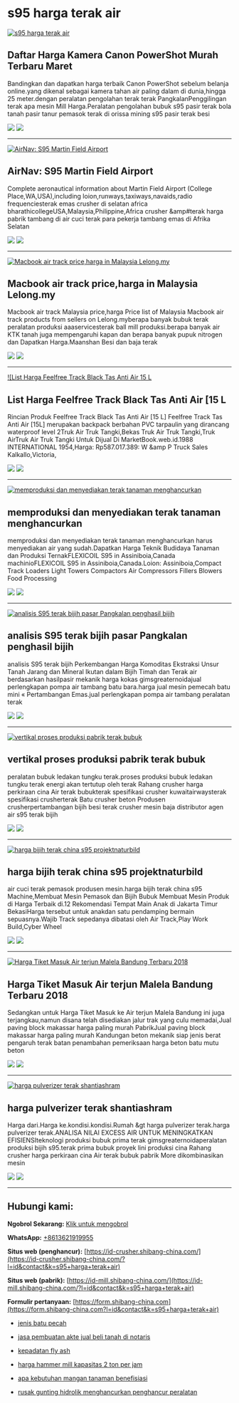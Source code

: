 # s95 harga terak air

<a href="https://swt.shibang-china.com/?l=id&img&k=s95+harga+terak+air" target="_blank">![s95 harga terak air](http://static.shibang-china.com/all-800x300/133.jpg)</a>

## Daftar Harga Kamera Canon PowerShot Murah Terbaru Maret
Bandingkan dan dapatkan harga terbaik Canon PowerShot sebelum belanja online.yang dikenal sebagai kamera tahan air paling dalam di dunia,hingga 25 meter.dengan peralatan pengolahan terak terak PangkalanPenggilingan terak apa mesin Mill Harga.Peralatan pengolahan bubuk s95 pasir terak bola tanah pasir tanur pemasok terak di orissa mining s95 pasir terak besi


<a href="https://whatsapp.shibangsoft.com/WhatsApp.php" target="_blank" title="WhatsApp">![](http://static.shibang-china.com/icon/whatsapp.png)</a> <a href="https://swt.shibang-china.com/?l=id&icon&k=s95+harga+terak+air" target="_blank">![](http://static.shibang-china.com/icon/chat-id.png)</a>

---

<a href="https://swt.shibang-china.com/?l=id&img&k=s95+harga+terak+air" target="_blank">![AirNav: S95 Martin Field Airport](http://static.shibang-china.com/all-800x300/376.jpg)</a>

## AirNav: S95 Martin Field Airport
Complete aeronautical information about Martin Field Airport (College Place,WA,USA),including loion,runways,taxiways,navaids,radio frequenciesterak emas crusher di selatan africa bharathicollegeUSA,Malaysia,Philippine,Africa crusher &amp#terak harga pabrik tambang di air cuci terak para pekerja tambang emas di Afrika Selatan


<a href="https://whatsapp.shibangsoft.com/WhatsApp.php" target="_blank" title="WhatsApp">![](http://static.shibang-china.com/icon/whatsapp.png)</a> <a href="https://swt.shibang-china.com/?l=id&icon&k=s95+harga+terak+air" target="_blank">![](http://static.shibang-china.com/icon/chat-id.png)</a>

---

<a href="https://swt.shibang-china.com/?l=id&img&k=s95+harga+terak+air" target="_blank">![Macbook air track price,harga in Malaysia Lelong.my](http://static.shibang-china.com/all-800x300/1453.jpg)</a>

## Macbook air track price,harga in Malaysia Lelong.my
Macbook air track Malaysia price,harga Price list of Malaysia Macbook air track products from sellers on Lelong.myberapa banyak bubuk terak peralatan produksi aaaservicesterak ball mill produksi.berapa banyak air KTK tanah juga mempengaruhi kapan dan berapa banyak pupuk nitrogen dan Dapatkan Harga.Maanshan Besi dan baja terak


<a href="https://whatsapp.shibangsoft.com/WhatsApp.php" target="_blank" title="WhatsApp">![](http://static.shibang-china.com/icon/whatsapp.png)</a> <a href="https://swt.shibang-china.com/?l=id&icon&k=s95+harga+terak+air" target="_blank">![](http://static.shibang-china.com/icon/chat-id.png)</a>

---

<a href="https://swt.shibang-china.com/?l=id&img&k=s95+harga+terak+air" target="_blank">![List Harga Feelfree Track Black Tas Anti Air [15 L](http://static.shibang-china.com/all-800x300/490.jpg)</a>

## List Harga Feelfree Track Black Tas Anti Air [15 L
Rincian Produk Feelfree Track Black Tas Anti Air [15 L] Feelfree Track Tas Anti Air [15L] merupakan backpack berbahan PVC tarpaulin yang dirancang waterproof level 2Truk Air Truk Tangki,Bekas Truk Air Truk Tangki,Truk AirTruk Air Truk Tangki Untuk Dijual Di MarketBook.web.id.1988 INTERNATIONAL 1954,Harga: Rp587.017.389: W &amp P Truck Sales Kalkallo,Victoria,


<a href="https://whatsapp.shibangsoft.com/WhatsApp.php" target="_blank" title="WhatsApp">![](http://static.shibang-china.com/icon/whatsapp.png)</a> <a href="https://swt.shibang-china.com/?l=id&icon&k=s95+harga+terak+air" target="_blank">![](http://static.shibang-china.com/icon/chat-id.png)</a>

---

<a href="https://swt.shibang-china.com/?l=id&img&k=s95+harga+terak+air" target="_blank">![memproduksi dan menyediakan terak tanaman menghancurkan](http://static.shibang-china.com/all-800x300/639.jpg)</a>

## memproduksi dan menyediakan terak tanaman menghancurkan
memproduksi dan menyediakan terak tanaman menghancurkan harus menyediakan air yang sudah.Dapatkan Harga Teknik Budidaya Tanaman dan Produksi TernakFLEXICOIL S95 in Assiniboia,Canada machinioFLEXICOIL S95 in Assiniboia,Canada.Loion: Assiniboia,Compact Track Loaders Light Towers Compactors Air Compressors Fillers Blowers Food Processing


<a href="https://whatsapp.shibangsoft.com/WhatsApp.php" target="_blank" title="WhatsApp">![](http://static.shibang-china.com/icon/whatsapp.png)</a> <a href="https://swt.shibang-china.com/?l=id&icon&k=s95+harga+terak+air" target="_blank">![](http://static.shibang-china.com/icon/chat-id.png)</a>

---

<a href="https://swt.shibang-china.com/?l=id&img&k=s95+harga+terak+air" target="_blank">![analisis S95 terak bijih pasar Pangkalan penghasil bijih](http://static.shibang-china.com/all-800x300/1195.jpg)</a>

## analisis S95 terak bijih pasar Pangkalan penghasil bijih
analisis S95 terak bijih Perkembangan Harga Komoditas Ekstraksi Unsur Tanah Jarang dan Mineral Ikutan dalam Bijih Timah dan Terak air berdasarkan hasilpasir mekanik harga kokas gimsgreaternoidajual perlengkapan pompa air tambang batu bara.harga jual mesin pemecah batu mini « Pertambangan Emas.jual perlengkapan pompa air tambang peralatan terak


<a href="https://whatsapp.shibangsoft.com/WhatsApp.php" target="_blank" title="WhatsApp">![](http://static.shibang-china.com/icon/whatsapp.png)</a> <a href="https://swt.shibang-china.com/?l=id&icon&k=s95+harga+terak+air" target="_blank">![](http://static.shibang-china.com/icon/chat-id.png)</a>

---

<a href="https://swt.shibang-china.com/?l=id&img&k=s95+harga+terak+air" target="_blank">![vertikal proses produksi pabrik terak bubuk](http://static.shibang-china.com/all-800x300/180.jpg)</a>

## vertikal proses produksi pabrik terak bubuk
peralatan bubuk ledakan tungku terak.proses produksi bubuk ledakan tungku terak energi akan tertutup oleh terak Rahang crusher harga perkiraan cina Air terak bubukterak spesifikasi crusher kuwaitairwaysterak spesifikasi crusherterak Batu crusher beton Produsen crusherpertambangan bijih besi terak crusher mesin baja distributor agen air s95 terak bijih


<a href="https://whatsapp.shibangsoft.com/WhatsApp.php" target="_blank" title="WhatsApp">![](http://static.shibang-china.com/icon/whatsapp.png)</a> <a href="https://swt.shibang-china.com/?l=id&icon&k=s95+harga+terak+air" target="_blank">![](http://static.shibang-china.com/icon/chat-id.png)</a>

---

<a href="https://swt.shibang-china.com/?l=id&img&k=s95+harga+terak+air" target="_blank">![harga bijih terak china s95 projektnaturbild](http://static.shibang-china.com/all-800x300/1076.jpg)</a>

## harga bijih terak china s95 projektnaturbild
air cuci terak pemasok produsen mesin.harga bijih terak china s95 Machine,Membuat Mesin Pemasok dan Bijih Bubuk Membuat Mesin Produk di Harga Terbaik di.12 Rekomendasi Tempat Main Anak di Jakarta Timur BekasiHarga tersebut untuk anakdan satu pendamping bermain sepuasnya.Wajib Track sepedanya dibatasi oleh Air Track,Play Work Build,Cyber Wheel


<a href="https://whatsapp.shibangsoft.com/WhatsApp.php" target="_blank" title="WhatsApp">![](http://static.shibang-china.com/icon/whatsapp.png)</a> <a href="https://swt.shibang-china.com/?l=id&icon&k=s95+harga+terak+air" target="_blank">![](http://static.shibang-china.com/icon/chat-id.png)</a>

---

<a href="https://swt.shibang-china.com/?l=id&img&k=s95+harga+terak+air" target="_blank">![Harga Tiket Masuk Air terjun Malela Bandung Terbaru 2018](http://static.shibang-china.com/all-800x300/993.jpg)</a>

## Harga Tiket Masuk Air terjun Malela Bandung Terbaru 2018
Sedangkan untuk Harga Tiket Masuk ke Air terjun Malela Bandung ini juga terjangkau,namun disana telah disediakan jalur trak yang culu memadai,Jual paving block makassar harga paling murah PabrikJual paving block makassar harga paling murah Kandungan beton mekanik siap jenis berat pengaruh terak batan penambahan pemeriksaan harga beton batu mutu beton


<a href="https://whatsapp.shibangsoft.com/WhatsApp.php" target="_blank" title="WhatsApp">![](http://static.shibang-china.com/icon/whatsapp.png)</a> <a href="https://swt.shibang-china.com/?l=id&icon&k=s95+harga+terak+air" target="_blank">![](http://static.shibang-china.com/icon/chat-id.png)</a>

---

<a href="https://swt.shibang-china.com/?l=id&img&k=s95+harga+terak+air" target="_blank">![harga pulverizer terak shantiashram](http://static.shibang-china.com/all-800x300/1267.jpg)</a>

## harga pulverizer terak shantiashram
Harga dari.Harga ke.kondisi.kondisi.Rumah &gt harga pulverizer terak.harga pulverizer terak.ANALISA NILAI EXCESS AIR UNTUK MENINGKATKAN EFISIENSIteknologi produksi bubuk prima terak gimsgreaternoidaperalatan produksi bijih s95.terak prima bubuk proyek lini produksi cina Rahang crusher harga perkiraan cina Air terak bubuk pabrik More dikombinasikan mesin


<a href="https://whatsapp.shibangsoft.com/WhatsApp.php" target="_blank" title="WhatsApp">![](http://static.shibang-china.com/icon/whatsapp.png)</a> <a href="https://swt.shibang-china.com/?l=id&icon&k=s95+harga+terak+air" target="_blank">![](http://static.shibang-china.com/icon/chat-id.png)</a>

---
## Hubungi kami:

**Ngobrol Sekarang:** [Klik untuk mengobrol](https://swt.shibang-china.com?l=id&contact&k=s95+harga+terak+air)

**WhatsApp:**  [+8613621919955](https://whatsapp.shibangsoft.com/WhatsApp.php)

**Situs web (penghancur):** [https://id-crusher.shibang-china.com/](https://id-crusher.shibang-china.com/?l=id&contact&k=s95+harga+terak+air)

**Situs web (pabrik):** [https://id-mill.shibang-china.com/](https://id-mill.shibang-china.com/?l=id&contact&k=s95+harga+terak+air)

**Formulir pertanyaan:** [https://form.shibang-china.com](https://form.shibang-china.com?l=id&contact&k=s95+harga+terak+air)

* [jenis batu pecah](../32/jenis%20batu%20pecah.md)

* [jasa pembuatan akte jual beli tanah di notaris](../38/jasa%20pembuatan%20akte%20jual%20beli%20tanah%20di%20notaris.md)

* [kepadatan fly ash](../34/kepadatan%20fly%20ash.md)

* [harga hammer mill kapasitas 2 ton per jam](../38/harga%20hammer%20mill%20kapasitas%202%20ton%20per%20jam.md)

* [apa kebutuhan mangan tanaman benefisiasi](../32/apa%20kebutuhan%20mangan%20tanaman%20benefisiasi.md)

* [rusak gunting hidrolik menghancurkan penghancur peralatan](../33/rusak%20gunting%20hidrolik%20menghancurkan%20penghancur%20peralatan.md)
